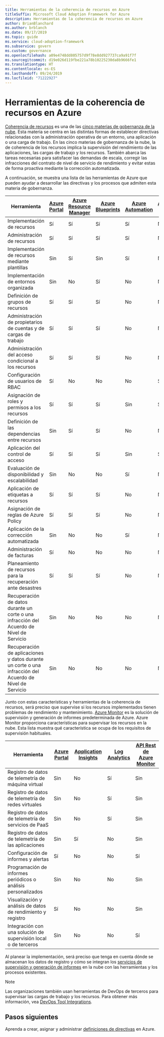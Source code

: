 ```yaml
---
title: Herramientas de la coherencia de recursos en Azure
titleSuffix: Microsoft Cloud Adoption Framework for Azure
description: Herramientas de la coherencia de recursos en Azure
author: BrianBlanchard
ms.author: brblanch
ms.date: 09/17/2019
ms.topic: guide
ms.service: cloud-adoption-framework
ms.subservice: govern
ms.custom: governance
ms.openlocfilehash: a09e4748dd805757d9f78e8dd927737ca9a91f7f
ms.sourcegitcommit: d19e026d119fbe221a78b10225230da8b9666fe1
ms.translationtype: HT
ms.contentlocale: es-ES
ms.lasthandoff: 09/24/2019
ms.locfileid: "71222927"
---
```

# <a name="resource-consistency-tools-in-azure"></a>Herramientas de la coherencia de recursos en Azure

[Coherencia de recursos](./index.md) es una de las [cinco materias de gobernanza de la nube](../governance-disciplines.md). Esta materia se centra en las distintas formas de establecer directivas relacionadas con la administración operativa de un entorno, una aplicación o una carga de trabajo. En las cinco materias de gobernanza de la nube, la de coherencia de los recursos implica la supervisión del rendimiento de las aplicaciones, las cargas de trabajo y los recursos. También abarca las tareas necesarias para satisfacer las demandas de escala, corregir las infracciones del contrato de nivel de servicio de rendimiento y evitar estas de forma proactiva mediante la corrección automatizada.

A continuación, se muestra una lista de las herramientas de Azure que pueden ayudar a desarrollar las directivas y los procesos que admiten esta materia de gobernanza.

| Herramienta | [Azure Portal](https://azure.microsoft.com/features/azure-portal)  | [Azure Resource Manager](https://docs.microsoft.com/azure/azure-resource-manager/resource-group-overview)  | [Azure Blueprints](https://docs.microsoft.com/azure/governance/blueprints/overview) | [Azure Automation](https://docs.microsoft.com/azure/automation/automation-intro) | [Azure AD](https://docs.microsoft.com/azure/active-directory/fundamentals/active-directory-whatis) | [Azure Backup](https://docs.microsoft.com/azure/backup/backup-introduction-to-azure-backup) | [Azure Site Recovery](https://docs.microsoft.com/azure/site-recovery/site-recovery-overview) |
|---------|---------|---------|---------|---------|---------|---------|---------|
| Implementación de recursos                             | Sí | Sí | Sí | Sí | No  | No | Sin |
| Administración de recursos                             | Sí | Sí | Sí | Sí | No  | No | Sin |
| Implementación de recursos mediante plantillas             | Sin  | Sí | Sin  | Sí | No  | No | Sin |
| Implementación de entornos organizada          | Sin  | No  | Sí | No  | No  | No | Sin |
| Definición de grupos de recursos                       | Sí | Sí | Sí | No  | No  | No | Sin |
| Administración de propietarios de cuentas y de cargas de trabajo           | Sí | Sí | Sí | No  | No  | No | Sin |
| Administración del acceso condicional a los recursos       | Sí | Sí | Sí | No  | No  | No | Sin |
| Configuración de usuarios de RBAC                         | Sí | No  | No  | No  | Sí | No | Sin |
| Asignación de roles y permisos a los recursos | Sí | Sí | Sí | Sin  | Sí | No | Sin |
| Definición de las dependencias entre recursos        | Sin  | Sí | Sí | No  | No  | No | Sin |
| Aplicación del control de acceso                         | Sí | Sí | Sí | Sin  | Sí | No | Sin |
| Evaluación de disponibilidad y escalabilidad          | Sin  | No  | No  | Sí | No  | No | Sin |
| Aplicación de etiquetas a recursos                      | Sí | Sí | Sí | No  | No  | No | Sin |
| Asignación de reglas de Azure Policy                    | Sí | Sí | Sí | No  | No  | No | Sin |
| Aplicación de la corrección automatizada                  | Sin  | No  | No  | Sí | No  | No | Sin |
| Administración de facturas                               | Sí | No  | No  | No  | No  | No | Sin |
| Planeamiento de recursos para la recuperación ante desastres         | Sí | Sí | Sí | No  | No  | Sí | Sí |
|Recuperación de datos durante un corte o una infracción del Acuerdo de Nivel de Servicio     | Sin | No  | No  | No  | No  | Sí | Sí |
|Recuperación de aplicaciones y datos durante un corte o una infracción del Acuerdo de Nivel de Servicio     | Sin | No  | No  | No  | No  | Sí | Sí |

Junto con estas características y herramientas de la coherencia de recursos, será preciso que supervise si los recursos implementados tienen problemas de rendimiento y mantenimiento. [Azure Monitor](https://docs.microsoft.com/azure/azure-monitor/overview) es la solución de supervisión y generación de informes predeterminada de Azure. Azure Monitor proporciona características para supervisar los recursos en la nube. Esta lista muestra qué característica se ocupa de los requisitos de supervisión habituales.

| Herramienta | [Azure Portal](https://azure.microsoft.com/features/azure-portal) | [Application Insights](https://docs.microsoft.com/azure/application-insights/app-insights-overview) | [Log Analytics](https://docs.microsoft.com/azure/azure-monitor/log-query/log-query-overview) | [API Rest de Azure Monitor](https://docs.microsoft.com/rest/api/monitor) |
|----------------------------------------------------|--------------|----------------------|---------------|------------------------|
| Registro de datos de telemetría de máquina virtual                 | Sin           | No                   | Sí           | Sin                     |
| Registro de datos de telemetría de redes virtuales              | Sin           | No                   | Sí           | Sin                     |
| Registro de datos de telemetría de servicios de PaaS                   | Sin           | No                   | Sí           | Sin                     |
| Registro de datos de telemetría de las aplicaciones                     | Sin           | Sí                  | No            | Sin                     |
| Configuración de informes y alertas                       | Sí          | No                   | No            | Sí                    |
| Programación de informes periódicos o análisis personalizados        | Sin           | No                   | No            | Sin                     |
| Visualización y análisis de datos de rendimiento y registro     | Sí          | No                   | No            | Sin                     |
| Integración con una solución de supervisión local o de terceros     | Sin           | No                   | No            | Sí                    |

Al planear la implementación, será preciso que tenga en cuenta dónde se almacenan los datos de registro y cómo se integran los [servicios de supervisión y generación de informes](../../decision-guides/logging-and-reporting/index.md) en la nube con las herramientas y los procesos existentes.

> [!NOTE]
> Las organizaciones también usan herramientas de DevOps de terceros para supervisar las cargas de trabajo y los recursos. Para obtener más información, vea [DevOps Tool Integrations](https://azure.microsoft.com/products/devops-tool-integrations).

## <a name="next-steps"></a>Pasos siguientes

Aprenda a crear, asignar y administrar [definiciones de directivas](https://docs.microsoft.com/azure/governance/policy) en Azure.
